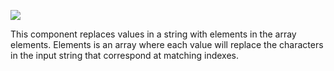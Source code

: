 ﻿
![](https://lh4.googleusercontent.com/HzdXyklIOtdynIJPfMbSxCXoBxv46MrlEes9MqQhitJf0CsgqRY8ryW-rfoOepsriImHUka7JntG5i6GUcZe56pF-rdEN1rzYQXDdgKsIQd8auknP2IyDQG1cOiSmCLm-LEtqAf-)

This component replaces values in a string with elements in the array elements. Elements is an array where each value will replace the characters in the input string that correspond at matching indexes.
